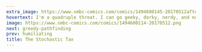 ```yaml
---
extra_image: https://www.smbc-comics.com/comics/1494600145-20170512after.png
hovertext: I'm a quadruple threat. I can go geeky, dorky, nerdy, and now wonky.
image: https://www.smbc-comics.com/comics/1494600114-20170512.png
next: greedy-pathfinding
prev: humiliating
title: The Stochastic Tax
---
```

